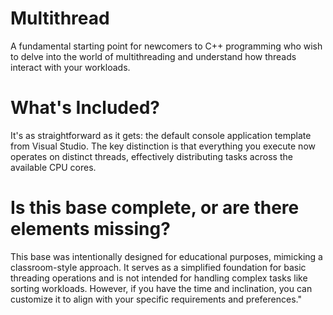 # Multithread
A fundamental starting point for newcomers to C++ programming who wish to delve into the world of multithreading and understand how threads interact with your workloads.

# What's Included?
It's as straightforward as it gets: the default console application template from Visual Studio. The key distinction is that everything you execute now operates on distinct threads, effectively distributing tasks across the available CPU cores.

# Is this base complete, or are there elements missing?
This base was intentionally designed for educational purposes, mimicking a classroom-style approach. It serves as a simplified foundation for basic threading operations and is not intended for handling complex tasks like sorting workloads. However, if you have the time and inclination, you can customize it to align with your specific requirements and preferences."
